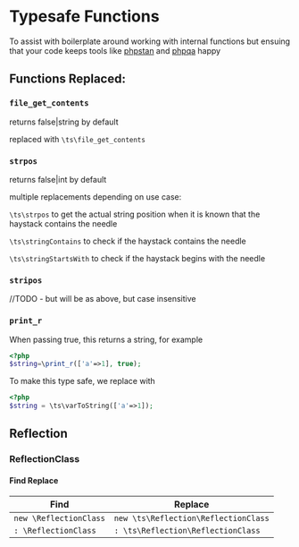 # Typesafe Functions

To assist with boilerplate around working with internal functions but ensuing that your code keeps tools like [phpstan](https://github.com/phpstan/phpstan) and [phpqa](https://github.com/edmondscommerce/phpqa) happy

## Functions Replaced:

### `file_get_contents`

returns false|string by default

replaced with `\ts\file_get_contents`

### `strpos`

returns false|int by default

multiple replacements depending on use case:

`\ts\strpos` to get the actual string position when it is known that the haystack contains the needle

`\ts\stringContains` to check if the haystack contains the needle

`\ts\stringStartsWith` to check if the haystack begins with the needle

### `stripos`

//TODO - but will be as above, but case insensitive

### `print_r`

When passing true, this returns a string, for example
```php
<?php
$string=\print_r(['a'=>1], true);
```
To make this type safe, we replace with 
```php
<?php
$string = \ts\varToString(['a'=>1]);
```

## Reflection

### ReflectionClass

#### Find Replace
| Find  | Replace   |
|---|---|
|`new \ReflectionClass` | `new \ts\Reflection\ReflectionClass` |
| `: \ReflectionClass`  | `: \ts\Reflection\ReflectionClass` |
